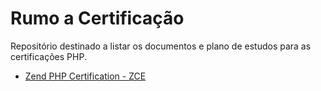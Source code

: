 # Rumo a Certificação

Repositório destinado a listar os documentos e plano de estudos para as certificações PHP.

- [Zend PHP Certification - ZCE](zce)